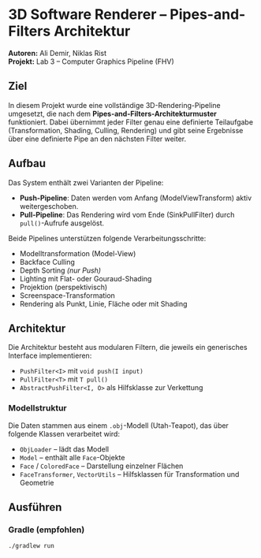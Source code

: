 # 3D Software Renderer – Pipes-and-Filters Architektur

**Autoren:** Ali Demir, Niklas Rist  
**Projekt:** Lab 3 – Computer Graphics Pipeline (FHV)

## Ziel

In diesem Projekt wurde eine vollständige 3D-Rendering-Pipeline umgesetzt, die nach dem **Pipes-and-Filters-Architekturmuster** funktioniert. Dabei übernimmt jeder Filter genau eine definierte Teilaufgabe (Transformation, Shading, Culling, Rendering) und gibt seine Ergebnisse über eine definierte Pipe an den nächsten Filter weiter.

## Aufbau

Das System enthält zwei Varianten der Pipeline:

- **Push-Pipeline**: Daten werden vom Anfang (ModelViewTransform) aktiv weitergeschoben.
- **Pull-Pipeline**: Das Rendering wird vom Ende (SinkPullFilter) durch `pull()`-Aufrufe ausgelöst.

Beide Pipelines unterstützen folgende Verarbeitungsschritte:

- Modelltransformation (Model-View)
- Backface Culling
- Depth Sorting *(nur Push)*
- Lighting mit Flat- oder Gouraud-Shading
- Projektion (perspektivisch)
- Screenspace-Transformation
- Rendering als Punkt, Linie, Fläche oder mit Shading

## Architektur

Die Architektur besteht aus modularen Filtern, die jeweils ein generisches Interface implementieren:

- `PushFilter<I>` mit `void push(I input)`
- `PullFilter<T>` mit `T pull()`
- `AbstractPushFilter<I, O>` als Hilfsklasse zur Verkettung

### Modellstruktur

Die Daten stammen aus einem `.obj`-Modell (Utah-Teapot), das über folgende Klassen verarbeitet wird:

- `ObjLoader` – lädt das Modell
- `Model` – enthält alle `Face`-Objekte
- `Face` / `ColoredFace` – Darstellung einzelner Flächen
- `FaceTransformer`, `VectorUtils` – Hilfsklassen für Transformation und Geometrie

## Ausführen

### Gradle (empfohlen)

```bash
./gradlew run
